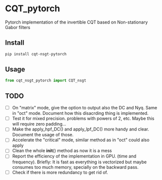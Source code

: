 # CQT_pytorch

Pytorch implementation of the invertible CQT based on Non-stationary Gabor filters

## Install

```bash
pip install cqt-nsgt-pytorch
```
## Usage
```py
from cqt_nsgt_pytorch import CQT_nsgt
```
## TODO
- [ ] On "matrix" mode, give the option to output also the DC and Nyq. Same in "oct" mode. Document how this disacrding thing is implemented.
- [ ] Test it for mixed precision. problems with powers of 2, etc. Maybe this will require zero padding...
- [ ] Make the apply_hpf_DC() and apply_lpf_DC() more handy and clear. Document the usage of those.
- [ ] Accelerate the "critical" mode, similar method as in "oct" could also apply
- [ ] Clean the whole __init__() method as now it is a mess
- [ ] Report the efficiency of the implementation in GPU. (time and frequency). Briefly: It is fast as everything is vectorized but maybe consumes too much memory, specially on the backward pass.
- [ ] Check if there is more redundancy to get rid of. 
